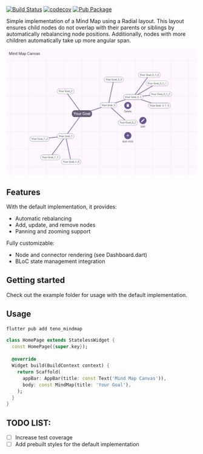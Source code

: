 [![Build Status](https://github.com/hnvcam/teno_mindmap/actions/workflows/ci.yaml/badge.svg)](https://github.com/hnvcam/teno_mindmap)
[![codecov](https://codecov.io/gh/hnvcam/teno_mindmap/graph/badge.svg?token=02SX31INHW)](https://codecov.io/gh/hnvcam/teno_mindmap)
[![Pub Package](https://img.shields.io/pub/v/teno_mindmap)](https://pub.dev/packages/teno_mindmap)

Simple implementation of a Mind Map using a Radial layout.
This layout ensures child nodes do not overlap with their parents or siblings by automatically rebalancing node positions. 
Additionally, nodes with more children automatically take up more angular span.

![teno_mindmap.png](teno_mindmap.png)

## Features
With the default implementation, it provides:
- Automatic rebalancing
- Add, update, and remove nodes
- Panning and zooming support

Fully customizable:
- Node and connector rendering (see Dashboard.dart)
- BLoC state management integration

## Getting started
Check out the example folder for usage with the default implementation.

## Usage

```shell
flutter pub add teno_mindmap
```

```dart
class HomePage extends StatelessWidget {
  const HomePage({super.key});

  @override
  Widget build(BuildContext context) {
    return Scaffold(
      appBar: AppBar(title: const Text('Mind Map Canvas')),
      body: const MindMap(title: 'Your Goal'),
    );
  }
}
```

## TODO LIST:
- [ ] Increase test coverage
- [ ] Add prebuilt styles for the default implementation
